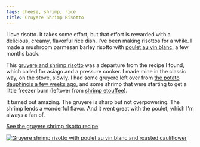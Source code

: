 ```yaml
---
tags: cheese, shrimp, rice
title: Gruyere Shrimp Risotto
---
```


I love risotto. It takes some effort, but that effort is rewarded with
a delicious, creamy, flavorful rice dish. I've been making risottos for
a while. I made a mushroom parmesan barley risotto with [poulet au vin
blanc](/blog/2016/02/24/poulet-au-vin-blanc/), a few months back.

This [gruyere and shrimp risotto](/recipe/gruyere-shrimp-risotto/) was
a departure from the recipe I found, which called for asiago and
a pressure cooker. I made mine in the classic way, on the stove, slowly.
I had some gruyere left over from [the potato dauphinois a few weeks
ago](/blog/2016/05/25/potato-dauphinois/), and some shrimp that were
starting to get a little freezer burn (leftover from [shrimp
etouffee](/blog/2016/05/25/potato-dauphinois/)).

It turned out amazing. The gruyere is sharp but not overpowering. The
shrimp lends a wonderful flavor. And it went great with the poulet,
which I'm always a fan of.

[See the gruyere shrimp risotto recipe](/recipe/gruyere-shrimp-risotto/)

[![Gruyere shrimp risotto with poulet au vin blanc and roasted
cauliflower](/recipe/gruyere-shrimp-risotto/title.jpg)](/recipe/gruyere-shrimp-risotto/)
